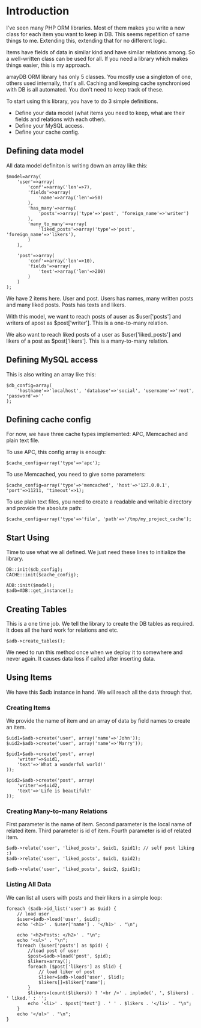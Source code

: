 # Introduction

I've seen many PHP ORM libraries. Most of them makes you write a new class for each item you want to keep in DB. This seems repetition of same things to me. Extending this, extending that for no different logic.

Items have fields of data in similar kind and have similar relations among. So a well-written class can be used for all. If you need a library which makes things easier, this is my approach.

arrayDB ORM library has only 5 classes. You mostly use a singleton of one, others used internally, that's all. Caching and keeping cache synchronised with DB is all automated. You don't need to keep track of these.

To start using this library, you have to do 3 simple definitions.

- Define your data model (what items you need to keep, what are their fields and relations with each other).
- Define your MySQL access.
- Define your cache config.

## Defining data model

All data model definiton is writing down an array like this:

	$model=array(
		'user'=>array(
			'conf'=>array('len'=>7),
			'fields'=>array(
				'name'=>array('len'=>50)
			),
			'has_many'=>array(
				'posts'=>array('type'=>'post', 'foreign_name'=>'writer')
			),
			'many_to_many'=>array(
				'liked_posts'=>array('type'=>'post', 'foreign_name'=>'likers'),
			)
		),

		'post'=>array(
			'conf'=>array('len'=>10),
			'fields'=>array(
				'text'=>array('len'=>200)
			)
		)
	);

We have 2 items here. User and post. Users has names, many written posts and many liked posts. Posts has texts and likers.

With this model, we want to reach posts of auser as $user['posts'] and writers of apost as $post['writer']. This is a one-to-many relation.

We also want to reach liked posts of a user as $user['liked_posts'] and likers of a post as $post['likers']. This is a many-to-many relation.

## Defining MySQL access

This is also writing an array like this:

	$db_config=array(
		'hostname'=>'localhost', 'database'=>'social', 'username'=>'root', 'password'=>''
	);

## Defining cache config

For now, we have three cache types implemented: APC, Memcached and plain text file.

To use APC, this config array is enough:

	$cache_config=array('type'=>'apc');

To use Memcached, you need to give some parameters:

	$cache_config=array('type'=>'memcached', 'host'=>'127.0.0.1', 'port'=>11211, 'timeout'=>1);

To use plain text files, you need to create a readable and writable directory and provide the absolute path:

	$cache_config=array('type'=>'file', 'path'=>'/tmp/my_project_cache');

## Start Using

Time to use what we all defined. We just need these lines to initialize the library.

	DB::init($db_config);
	CACHE::init($cache_config);

	ADB::init($model);
	$adb=ADB::get_instance();

## Creating Tables

This is a one time job. We tell the library to create the DB tables as required. It does all the hard work for relations and etc.

	$adb->create_tables();

We need to run this method once when we deploy it to somewhere and never again. It causes data loss if called after inserting data.

## Using Items

We have this $adb instance in hand. We will reach all the data through that.

### Creating Items

We provide the name of item and an array of data by field names to create an item.

	$uid1=$adb->create('user', array('name'=>'John'));
	$uid2=$adb->create('user', array('name'=>'Marry'));

	$pid1=$adb->create('post', array(
		'writer'=>$uid1,
		'text'=>'What a wonderful world!'
	));

	$pid2=$adb->create('post', array(
		'writer'=>$uid2,
		'text'=>'Life is beautiful!'
	));

### Creating Many-to-many Relations

First parameter is the name of item. Second parameter is the local name of related item. Third parameter is id of item. Fourth parameter is id of related item.

	$adb->relate('user', 'liked_posts', $uid1, $pid1); // self post liking :)
	$adb->relate('user', 'liked_posts', $uid1, $pid2);

	$adb->relate('user', 'liked_posts', $uid2, $pid1);

### Listing All Data

We can list all users with posts and their likers in a simple loop:

	foreach ($adb->id_list('user') as $uid) {
		// load user
		$user=$adb->load('user', $uid);
		echo '<h1>' . $user['name'] . '</h1>' . "\n";

		echo '<h2>Posts: </h2>' . "\n";
		echo '<ul>' . "\n";
		foreach ($user['posts'] as $pid) {
			//load post of user
			$post=$adb->load('post', $pid);
			$likers=array();
			foreach ($post['likers'] as $lid) {
				// load liker of post
				$liker=$adb->load('user', $lid);
				$likers[]=$liker['name'];
			}
			$likers=(count($likers)) ? '<br />' . implode(', ', $likers) . ' liked.' : '';
			echo '<li>' . $post['text'] . ' ' . $likers . '</li>' . "\n";
		}
		echo '</ul>' . "\n";
	}

